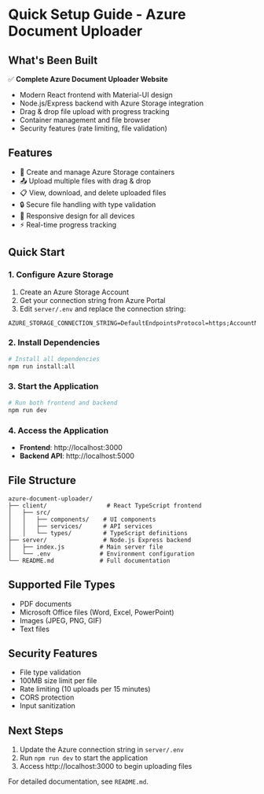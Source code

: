 # Quick Setup Guide - Azure Document Uploader

## What's Been Built

✅ **Complete Azure Document Uploader Website**
- Modern React frontend with Material-UI design
- Node.js/Express backend with Azure Storage integration
- Drag & drop file upload with progress tracking
- Container management and file browser
- Security features (rate limiting, file validation)

## Features

- 📁 Create and manage Azure Storage containers
- 📤 Upload multiple files with drag & drop
- 📋 View, download, and delete uploaded files
- 🔒 Secure file handling with type validation
- 📱 Responsive design for all devices
- ⚡ Real-time progress tracking

## Quick Start

### 1. Configure Azure Storage

1. Create an Azure Storage Account
2. Get your connection string from Azure Portal
3. Edit `server/.env` and replace the connection string:

```env
AZURE_STORAGE_CONNECTION_STRING=DefaultEndpointsProtocol=https;AccountName=YOUR_ACCOUNT;AccountKey=YOUR_KEY;EndpointSuffix=core.windows.net
```

### 2. Install Dependencies

```bash
# Install all dependencies
npm run install:all
```

### 3. Start the Application

```bash
# Run both frontend and backend
npm run dev
```

### 4. Access the Application

- **Frontend**: http://localhost:3000
- **Backend API**: http://localhost:5000

## File Structure

```
azure-document-uploader/
├── client/                 # React TypeScript frontend
│   ├── src/
│   │   ├── components/    # UI components
│   │   ├── services/      # API services
│   │   └── types/         # TypeScript definitions
├── server/                # Node.js Express backend
│   ├── index.js          # Main server file
│   └── .env              # Environment configuration
└── README.md             # Full documentation
```

## Supported File Types

- PDF documents
- Microsoft Office files (Word, Excel, PowerPoint)
- Images (JPEG, PNG, GIF)
- Text files

## Security Features

- File type validation
- 100MB size limit per file
- Rate limiting (10 uploads per 15 minutes)
- CORS protection
- Input sanitization

## Next Steps

1. Update the Azure connection string in `server/.env`
2. Run `npm run dev` to start the application
3. Access http://localhost:3000 to begin uploading files

For detailed documentation, see `README.md`.